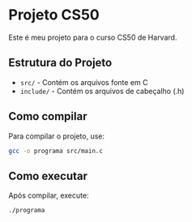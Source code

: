 # Projeto CS50

Este é meu projeto para o curso CS50 de Harvard.

## Estrutura do Projeto

- `src/` - Contém os arquivos fonte em C
- `include/` - Contém os arquivos de cabeçalho (.h)

## Como compilar

Para compilar o projeto, use:

```bash
gcc -o programa src/main.c
```

## Como executar

Após compilar, execute:

```bash
./programa
``` 